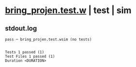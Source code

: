 # [bring_projen.test.w](../../../../../examples/tests/valid/bring_projen.test.w) | test | sim

## stdout.log
```log
pass ─ bring_projen.test.wsim (no tests)
 
 
Tests 1 passed (1)
Test Files 1 passed (1)
Duration <DURATION>
```

